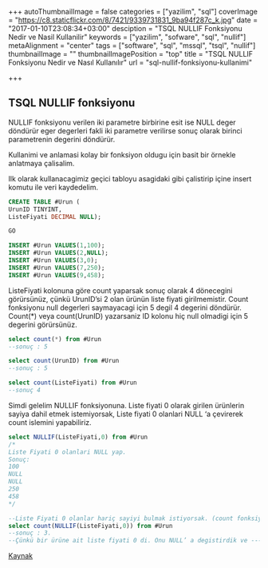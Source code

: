 +++
autoThumbnailImage = false
categories = ["yazilim", "sql"]
coverImage = "https://c8.staticflickr.com/8/7421/9339731831_9ba94f287c_k.jpg"
date = "2017-01-10T23:08:34+03:00"
desciption = "TSQL NULLIF Fonksiyonu Nedir ve Nasil Kullanilir"
keywords = ["yazilim", "sofware", "sql", "nullif"]
metaAlignment = "center"
tags = ["software", "sql", "mssql", "tsql", "nullif"]
thumbnailImage = ""
thumbnailImagePosition = "top"
title = "TSQL NULLIF Fonksiyonu Nedir ve Nasıl Kullanılır"
url = "sql-nullif-fonksiyonu-kullanimi"

+++

## TSQL NULLIF fonksiyonu

NULLIF fonksiyonu verilen iki parametre birbirine esit ise NULL deger döndürür eger degerleri fakli iki parametre verilirse sonuç olarak birinci parametrenin degerini döndürür.

Kullanimi ve anlamasi kolay bir fonksiyon oldugu için basit bir örnekle anlatmaya çalisalim.

Ilk olarak kullanacagimiz geçici tabloyu asagidaki gibi çalistirip içine insert komutu ile veri kaydedelim.

```sql
CREATE TABLE #Urun (
UrunID TINYINT,
ListeFiyati DECIMAL NULL); 

GO

INSERT #Urun VALUES(1,100);
INSERT #Urun VALUES(2,NULL);
INSERT #Urun VALUES(3,0);
INSERT #Urun VALUES(7,250);
INSERT #Urun VALUES(9,458);
```

ListeFiyati kolonuna göre count yaparsak sonuç olarak 4 dönecegini görürsünüz, çünkü UrunID’si 2 olan ürünün liste fiyati girilmemistir. Count fonksiyonu null degerleri saymayacagi için 5 degil 4 degerini döndürür. Count(*) veya count(UrunID) yazarsaniz ID kolonu hiç null olmadigi için 5 degerini görürsünüz.

 
```sql
select count(*) from #Urun
--sonuç : 5

select count(UrunID) from #Urun
--sonuç : 5

select count(ListeFiyati) from #Urun
--sonuç 4
```

Simdi gelelim NULLIF fonksiyonuna. Liste fiyati 0 olarak girilen ürünlerin sayiya dahil etmek istemiyorsak, Liste fiyati 0 olanlari NULL ‘a çevirerek count islemini yapabiliriz.

```sql
select NULLIF(ListeFiyati,0) from #Urun
/*
Liste Fiyati 0 olanlari NULL yap.
Sonuç:
100
NULL
NULL
250
458
*/

--Liste Fiyati 0 olanlar hariç sayiyi bulmak istiyorsak. (count fonksiyonunun NULL degerleri saymadigini unutmayalim)
select count(NULLIF(ListeFiyati,0)) from #Urun
--sonuç : 3.
--Çünkü bir ürüne ait liste fiyati 0 di. Onu NULL’ a degistirdik ve ----sayisini getirdik.
```
[Kaynak](http://www.yazilimmutfagi.com/10170/veritabani/sql-server/tsql-nullif-fonksiyonu-nedir-ve-nasil-kullanilir.aspx)



